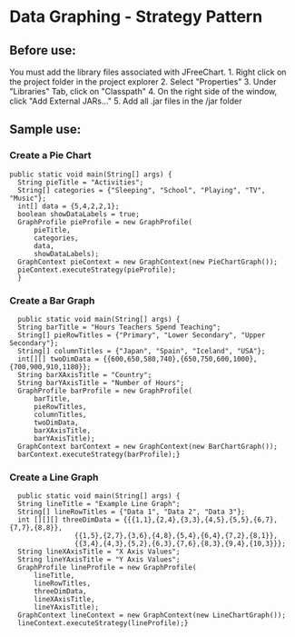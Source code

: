 # Data Graphing - Strategy Pattern

## Before use:

You must add the library files associated with JFreeChart. 
	1. Right click on the project folder in the project explorer
	2. Select "Properties"
	3. Under "Libraries" Tab, click on "Classpath"
	4. On the right side of the window, click "Add External JARs..."
	5. Add all .jar files in the /jar folder

## Sample use:

### Create a Pie Chart
```
public static void main(String[] args) {
  String pieTitle = "Activities";
  String[] categories = {"Sleeping", "School", "Playing", "TV", "Music"};
  int[] data = {5,4,2,2,1};
  boolean showDataLabels = true;
  GraphProfile pieProfile = new GraphProfile(
      pieTitle, 
      categories, 
      data, 
      showDataLabels);
  GraphContext pieContext = new GraphContext(new PieChartGraph());
  pieContext.executeStrategy(pieProfile);
  }
```
  ### Create a Bar Graph
```
  public static void main(String[] args) {
  String barTitle = "Hours Teachers Spend Teaching";
  String[] pieRowTitles = {"Primary", "Lower Secondary", "Upper Secondary"};
  String[] columnTitles = {"Japan", "Spain", "Iceland", "USA"};
  int[][] twoDimData = {{600,650,580,740},{650,750,600,1000},{700,900,910,1180}};
  String barXAxisTitle = "Country";
  String barYAxisTitle = "Number of Hours";
  GraphProfile barProfile = new GraphProfile(
      barTitle, 
      pieRowTitles, 
      columnTitles, 
      twoDimData, 
      barXAxisTitle, 
      barYAxisTitle);
  GraphContext barContext = new GraphContext(new BarChartGraph());
  barContext.executeStrategy(barProfile);}
```
  ### Create a Line Graph
```
  public static void main(String[] args) {
  String lineTitle = "Example Line Graph";
  String[] lineRowTitles = {"Data 1", "Data 2", "Data 3"};
  int [][][] threeDimData = {{{1,1},{2,4},{3,3},{4,5},{5,5},{6,7},{7,7},{8,8}},
                {{1,5},{2,7},{3,6},{4,8},{5,4},{6,4},{7,2},{8,1}},
                {{3,4},{4,3},{5,2},{6,3},{7,6},{8,3},{9,4},{10,3}}};
  String lineXAxisTitle = "X Axis Values";
  String lineYAxisTitle = "Y Axis Values";
  GraphProfile lineProfile = new GraphProfile(
      lineTitle, 
      lineRowTitles, 
      threeDimData, 
      lineXAxisTitle, 
      lineYAxisTitle);
  GraphContext lineContext = new GraphContext(new LineChartGraph());
  lineContext.executeStrategy(lineProfile);}
```
